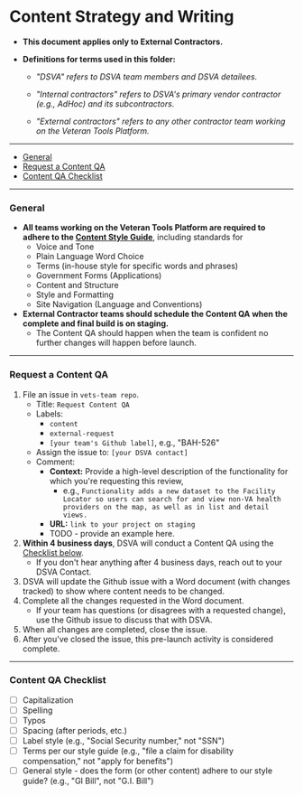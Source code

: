 # Content Strategy and Writing

* **This document applies only to External Contractors.**

* **Definitions for terms used in this folder:**

  * *"DSVA" refers to DSVA team members and DSVA detailees.*

  * *"Internal contractors" refers to DSVA's primary vendor contractor (e.g., AdHoc) and its subcontractors.*

  * *"External contractors" refers to any other contractor team working on the Veteran Tools Platform.*

<hr>

* [General](#general)
* [Request a Content QA](#request-a-content-qa)
* [Content QA Checklist](#content-qa-checklist)

<hr>

### General

* **All teams working on the Veteran Tools Platform are required to adhere to the [Content Style Guide](https://github.com/department-of-veterans-affairs/vets.gov-content-style-guide)**, including standards for
  * Voice and Tone
  * Plain Language Word Choice
  * Terms (in-house style for specific words and phrases)
  * Government Forms (Applications)
  * Content and Structure
  * Style and Formatting
  * Site Navigation (Language and Conventions)
* **External Contractor teams should schedule the Content QA when the complete and final build is on staging.** 
  * The Content QA should happen when the team is confident no further changes will happen before launch.

<hr>

### Request a Content QA

1. File an issue in ```vets-team repo```.
    * Title: ```Request Content QA```
    * Labels: 
      * ```content```
      * ```external-request```
      * ```[your team's Github label]```, e.g., "BAH-526"
    * Assign the issue to: ```[your DSVA contact]```
    * Comment: 
      * **Context:** Provide a high-level description of the functionality for which you're requesting this review,
        * e.g., ```Functionality adds a new dataset to the Facility Locator so users can search for and view non-VA health providers on the map, as well as in list and detail views.```
      * **URL:** ```link to your project on staging```
      * TODO - provide an example here.
1. **Within 4 business days**, DSVA will conduct a Content QA using the [Checklist below](#content-qa-checklist).
    * If you don't hear anything after 4 business days, reach out to your DSVA Contact.
1. DSVA will update the Github issue with a Word document (with changes tracked) to show where content needs to be changed.
1. Complete all the changes requested in the Word document.
    * If your team has questions (or disagrees with a requested change), use the Github issue to discuss that with DSVA.
1. When all changes are completed, close the issue.
1. After you've closed the issue, this pre-launch activity is considered complete.

<hr>

### Content QA Checklist
* [ ] Capitalization
* [ ] Spelling
* [ ] Typos
* [ ] Spacing (after periods, etc.)
* [ ] Label style (e.g., "Social Security number," not "SSN")
* [ ] Terms per our style guide (e.g., "file a claim for disability compensation," not "apply for benefits")
* [ ] General style - does the form (or other content) adhere to our style guide? (e.g., "GI Bill", not "G.I. Bill")
